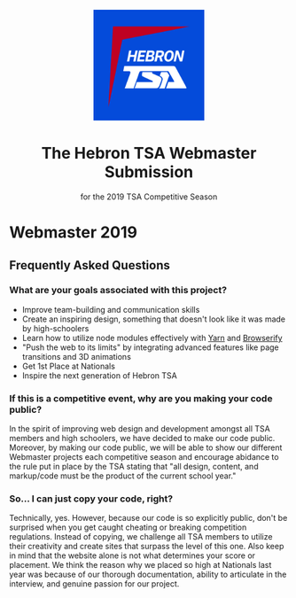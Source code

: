 <p align="center"><img src="https://github.com/TheHebronTSA/Webmaster-2019/blob/master/resources/design-assets/new-profile.png?raw=true" height="200"><p>
<h1 align="center">The Hebron TSA Webmaster Submission</h1>
<p align="center">for the 2019 TSA Competitive Season</p>

# Webmaster 2019

## Frequently Asked Questions

### What are your goals associated with this project?
* Improve team-building and communication skills
* Create an inspiring design, something that doesn't look like it was made by high-schoolers
* Learn how to utilize node modules effectively with [Yarn](https://yarnpkg.com) and [Browserify](http://browserify.org)
* "Push the web to its limits" by integrating advanced features like page transitions and 3D animations
* Get 1st Place at Nationals
* Inspire the next generation of Hebron TSA

### If this is a competitive event, why are you making your code public?
In the spirit of improving web design and development amongst all TSA members and high schoolers, we have decided to make our code public. Moreover, by making our code public, we will be able to show our different Webmaster projects each competitive season and encourage abidance to the rule put in place by the TSA stating that "all design, content, and markup/code must be the product of the current school year."

### So... I can just copy your code, right?
Technically, yes. However, because our code is so explicitly public, don't be surprised when you get caught cheating or breaking competition regulations. Instead of copying, we challenge all TSA members to utilize their creativity and create sites that surpass the level of this one. Also keep in mind that the website alone is not what determines your score or placement. We think the reason why we placed so high at Nationals last year was because of our thorough documentation, ability to articulate in the interview, and genuine passion for our project.
